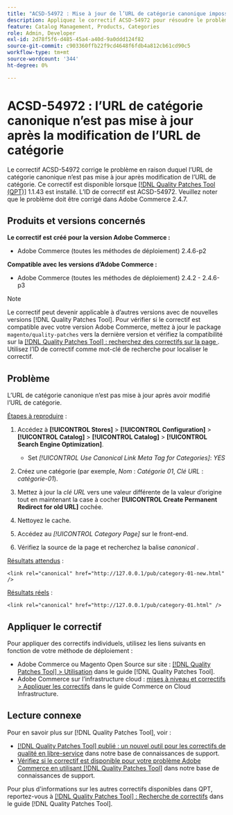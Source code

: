 ```yaml
---
title: "ACSD-54972 : Mise à jour de l’URL de catégorie canonique impossible"
description: Appliquez le correctif ACSD-54972 pour résoudre le problème Adobe Commerce en raison duquel l’URL de catégorie canonique n’est pas mise à jour après modification de l’URL de catégorie.
feature: Catalog Management, Products, Categories
role: Admin, Developer
exl-id: 2d78f5f6-d485-45a4-a40d-9a0ddd124f82
source-git-commit: c903360ffb22f9cd4648f6fdb4a812cb61cd90c5
workflow-type: tm+mt
source-wordcount: '344'
ht-degree: 0%

---
```


# ACSD-54972 : l’URL de catégorie canonique n’est pas mise à jour après la modification de l’URL de catégorie

Le correctif ACSD-54972 corrige le problème en raison duquel l’URL de catégorie canonique n’est pas mise à jour après modification de l’URL de catégorie. Ce correctif est disponible lorsque [[!DNL Quality Patches Tool (QPT)]](/help/announcements/adobe-commerce-announcements/magento-quality-patches-released-new-tool-to-self-serve-quality-patches.md) 1.1.43 est installé. L’ID de correctif est ACSD-54972. Veuillez noter que le problème doit être corrigé dans Adobe Commerce 2.4.7.

## Produits et versions concernés

**Le correctif est créé pour la version Adobe Commerce :**

* Adobe Commerce (toutes les méthodes de déploiement) 2.4.6-p2

**Compatible avec les versions d’Adobe Commerce :**

* Adobe Commerce (toutes les méthodes de déploiement) 2.4.2 - 2.4.6-p3

>[!NOTE]
>
>Le correctif peut devenir applicable à d’autres versions avec de nouvelles versions [!DNL Quality Patches Tool]. Pour vérifier si le correctif est compatible avec votre version Adobe Commerce, mettez à jour le package `magento/quality-patches` vers la dernière version et vérifiez la compatibilité sur la [[!DNL Quality Patches Tool] : recherchez des correctifs sur la page ](https://experienceleague.adobe.com/tools/commerce-quality-patches/index.html). Utilisez l’ID de correctif comme mot-clé de recherche pour localiser le correctif.

## Problème

L’URL de catégorie canonique n’est pas mise à jour après avoir modifié l’URL de catégorie.

<u>Étapes à reproduire</u> :

1. Accédez à **[!UICONTROL Stores]** > **[!UICONTROL Configuration]** > **[!UICONTROL Catalog]** > **[!UICONTROL Catalog]** > **[!UICONTROL Search Engine Optimization]**.

   * Set *[!UICONTROL Use Canonical Link Meta Tag for Categories]*: *YES*

2. Créez une catégorie (par exemple, *Nom* : *Catégorie 01*, *Clé URL* : *catégorie-01*).
3. Mettez à jour la *clé URL* vers une valeur différente de la valeur d’origine tout en maintenant la case à cocher **[!UICONTROL Create Permanent Redirect for old URL]** cochée.
4. Nettoyez le cache.
5. Accédez au *[!UICONTROL Category Page]* sur le front-end.
6. Vérifiez la source de la page et recherchez la balise *canonical* .

<u>Résultats attendus</u> :

`<link rel="canonical" href="http://127.0.0.1/pub/category-01-new.html" />`

<u>Résultats réels</u> :

`<link rel="canonical" href="http://127.0.0.1/pub/category-01.html" />`

## Appliquer le correctif

Pour appliquer des correctifs individuels, utilisez les liens suivants en fonction de votre méthode de déploiement :

* Adobe Commerce ou Magento Open Source sur site : [[!DNL Quality Patches Tool] > Utilisation](https://experienceleague.adobe.com/docs/commerce-operations/tools/quality-patches-tool/usage.html) dans le guide [!DNL Quality Patches Tool].
* Adobe Commerce sur l’infrastructure cloud : [mises à niveau et correctifs > Appliquer les correctifs](https://experienceleague.adobe.com/docs/commerce-cloud-service/user-guide/develop/upgrade/apply-patches.html) dans le guide Commerce on Cloud Infrastructure.

## Lecture connexe

Pour en savoir plus sur [!DNL Quality Patches Tool], voir :

* [[!DNL Quality Patches Tool] publié : un nouvel outil pour les correctifs de qualité en libre-service](/help/announcements/adobe-commerce-announcements/magento-quality-patches-released-new-tool-to-self-serve-quality-patches.md) dans notre base de connaissances de support.
* [Vérifiez si le correctif est disponible pour votre problème Adobe Commerce en utilisant  [!DNL Quality Patches Tool]](/help/support-tools/patches-available-in-qpt-tool/check-patch-for-magento-issue-with-magento-quality-patches.md) dans notre base de connaissances de support.

Pour plus d&#39;informations sur les autres correctifs disponibles dans QPT, reportez-vous à [[!DNL Quality Patches Tool] : Recherche de correctifs](https://experienceleague.adobe.com/tools/commerce-quality-patches/index.html) dans le guide [!DNL Quality Patches Tool].
